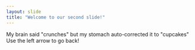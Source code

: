 ```yaml
---
layout: slide
title: "Welcome to our second slide!"
---
```

My brain said "crunches" but my stomach auto-corrected it to "cupcakes"
Use the left arrow to go back!
